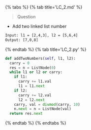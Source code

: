 {% tabs %}
{% tab title='LC_2.md' %}

> Question

* Add two linked list number

```txt
Input: l1 = [2,4,3], l2 = [5,6,4]
Output: [7,0,8]
```

{% endtab %}
{% tab title='LC_2.py' %}

```py
def addTwoNumbers(self, l1, l2):
  carry = 0
  res = n = ListNode(0)
  while l1 or l2 or carry:
    if l1:
      carry += l1.val
      l1 = l1.next
    if l2:
      carry += l2.val
      l2 = l2.next
    carry, val = divmod(carry, 10)
    n.next = n = ListNode(val)
  return res.next
```

{% endtab %}
{% endtabs %}
